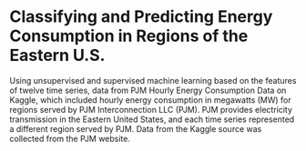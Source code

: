 # Classifying and Predicting Energy Consumption in Regions of the Eastern U.S.

Using unsupervised and supervised machine learning based on the features of twelve time series, data from PJM Hourly Energy Consumption Data on Kaggle, which included hourly energy consumption in megawatts (MW) for regions served by PJM Interconnection LLC (PJM). PJM provides electricity transmission in the Eastern United States, and each time series represented a different region served by PJM. Data from the Kaggle source was collected from the PJM website.
